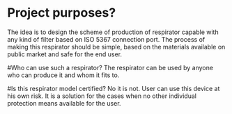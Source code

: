 # Project purposes?
The idea is to design the scheme of production of respirator capable with any kind of filter 
based on ISO 5367 connection port. The process of making this respirator should be simple, 
based on the materials available on public market and safe for the end user.

#Who can use such a respirator?
The respirator can be used by anyone who can produce it and whom it fits to.

#Is this respirator model certified?
No it is not. User can use this device at his own risk. It is a solution for the cases when no other 
individual protection means available for the user.